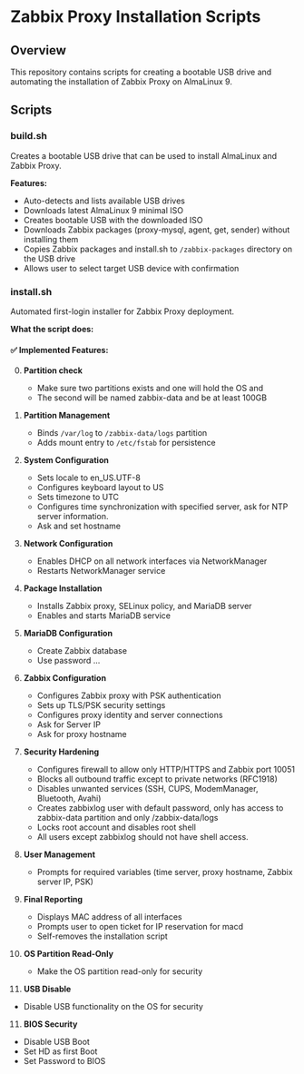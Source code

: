 # Zabbix Proxy Installation Scripts

## Overview

This repository contains scripts for creating a bootable USB drive and automating the installation of Zabbix Proxy on AlmaLinux 9.

## Scripts

### build.sh
Creates a bootable USB drive that can be used to install AlmaLinux and Zabbix Proxy.

**Features:**
- Auto-detects and lists available USB drives
- Downloads latest AlmaLinux 9 minimal ISO
- Creates bootable USB with the downloaded ISO
- Downloads Zabbix packages (proxy-mysql, agent, get, sender) without installing them
- Copies Zabbix packages and install.sh to `/zabbix-packages` directory on the USB drive
- Allows user to select target USB device with confirmation

### install.sh
Automated first-login installer for Zabbix Proxy deployment.

**What the script does:**

#### ✅ Implemented Features:

0. **Partition check**
   - Make sure two partitions exists and one will hold the OS and 
   - The second will be named zabbix-data and be at least 100GB

1. **Partition Management**
   - Binds `/var/log` to `/zabbix-data/logs` partition
   - Adds mount entry to `/etc/fstab` for persistence

2. **System Configuration**
   - Sets locale to en_US.UTF-8
   - Configures keyboard layout to US
   - Sets timezone to UTC
   - Configures time synchronization with specified server, ask for NTP server information.
   - Ask and set hostname 

3. **Network Configuration**
   - Enables DHCP on all network interfaces via NetworkManager
   - Restarts NetworkManager service

4. **Package Installation**
   - Installs Zabbix proxy, SELinux policy, and MariaDB server
   - Enables and starts MariaDB service

5. **MariaDB Configuration**
   - Create Zabbix database 
   - Use password ... 

5. **Zabbix Configuration**
   - Configures Zabbix proxy with PSK authentication
   - Sets up TLS/PSK security settings
   - Configures proxy identity and server connections
   - Ask for Server IP 
   - Ask for proxy hostname 
   
6. **Security Hardening**
   - Configures firewall to allow only HTTP/HTTPS and Zabbix port 10051
   - Blocks all outbound traffic except to private networks (RFC1918)
   - Disables unwanted services (SSH, CUPS, ModemManager, Bluetooth, Avahi)
   - Creates zabbixlog user with default password, only has access to zabbix-data partition and only /zabbix-data/logs
   - Locks root account and disables root shell
   - All users except zabbixlog should not have shell access. 
     
7. **User Management**
   - Prompts for required variables (time server, proxy hostname, Zabbix server IP, PSK)
   
8. **Final Reporting**
   - Displays MAC address of all interfaces
   - Prompts user to open ticket for IP reservation for macd 
   - Self-removes the installation script

9. **OS Partition Read-Only**
   - Make the OS partition read-only for security

10. **USB Disable**
   - Disable USB functionality on the OS for security

11. **BIOS Security**
   - Disable USB Boot 
   - Set HD as first Boot 
   - Set Password to BIOS 
   
